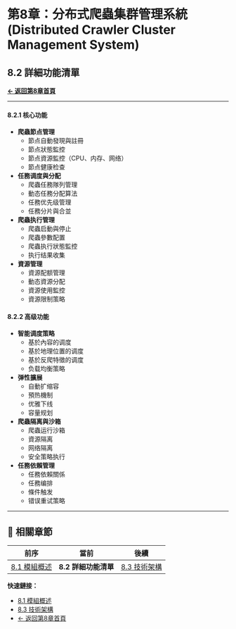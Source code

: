 # 第8章：分布式爬蟲集群管理系統 (Distributed Crawler Cluster Management System)

## 8.2 詳細功能清單

**[← 返回第8章首頁](ch8-index.md)**

---

#### 8.2.1 核心功能
- **爬蟲節点管理**
  - 節点自動發現與註冊
  - 節点狀態監控
  - 節点資源監控（CPU、内存、网络）
  - 節点健康检查
- **任務调度與分配**
  - 爬蟲任務隊列管理
  - 動态任務分配算法
  - 任務优先级管理
  - 任務分片與合並
- **爬蟲执行管理**
  - 爬蟲启動與停止
  - 爬蟲參數配置
  - 爬蟲执行狀態監控
  - 执行结果收集
- **資源管理**
  - 資源配额管理
  - 動态資源分配
  - 資源使用監控
  - 資源限制策略

#### 8.2.2 高级功能
- **智能调度策略**
  - 基於內容的调度
  - 基於地理位置的调度
  - 基於反爬特徵的调度
  - 负载均衡策略
- **弹性擴展**
  - 自動扩缩容
  - 預热機制
  - 优雅下线
  - 容量规划
- **爬蟲隔离與沙箱**
  - 爬蟲运行沙箱
  - 資源隔离
  - 网络隔离
  - 安全策略执行
- **任務依賴管理**
  - 任務依賴關係
  - 任務编排
  - 條件触发
  - 错误重试策略

---

## 📑 相關章節

| 前序 | 當前 | 後續 |
|-----|------|------|
| [8.1 模組概述](ch8-1-模組概述.md) | **8.2 詳細功能清單** | [8.3 技術架構](ch8-3-技術架構.md) |

**快速鏈接：**
- [8.1 模組概述](ch8-1-模組概述.md)
- [8.3 技術架構](ch8-3-技術架構.md)
- [← 返回第8章首頁](ch8-index.md)
